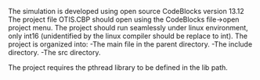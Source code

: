 The simulation is developed using open source CodeBlocks version 13.12
The project file OTIS.CBP should open using the CodeBlocks file->open project menu.
The project should run seamlessly under linux environment, only int16 (unidentified
by the linux compiler should be replace to int).
The project is organized into:
-The main file in the parent directory.
-The include directory.
-The src directory.

The project requires the pthread library to be defined in the lib path.
